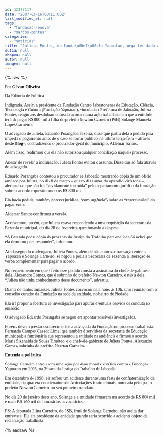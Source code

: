 ```yaml
---
id: 12377117
date: "2007-03-16T00:11:00Z"
last_modified_at: null
tags:
  - "fundacao-renova"
  - "marcos-pontes"
categories:
  - "noticias"
title: "Julieta Pontes, da Funda\u00e7\u00e3o Yapoatan, nega ter dado autoriza\u00e7\u00e3o para concilia\u00e7\u00e3o milion\u00e1ria"
sutia: null
chapeu: null
autor: null
imagem: null
---
```

{% raw %}
<p><P><FONT face=Verdana>Por<STRONG> Gilvan Oliveira</STRONG></FONT></P></p>
<p><P><FONT face=Verdana>Da Editoria de Política</FONT></P></p>
<p><P><FONT face=Verdana>Indignada. Assim a presidente da Fundação Centro Jaboatonense de Educação, Ciência, Tecnologia e Cultura (Fundação Yapoatan), vinculada à Prefeitura de Jaboatão, Julieta Pontes, reagiu aos desdobramentos do acordo numa ação trabalhista em que a entidade terá de pagar R$ 800 mil à filha do prefeito Newton Carneiro (PSB) Solange Manoela Lopes Carneiro. </FONT></P></p>
<p><P><FONT face=Verdana>O advogado de Julieta, Eduardo Porangaba Texeira, disse que partiu dela o pedido para impedir o pagamento antes de o caso se tornar público, na última terça-feira – através deste <STRONG>Blog</STRONG>–, contradizendo o procurador-geral do município, Aldemar Santos. </FONT></P></p>
<p><P><FONT face=Verdana>Além disso, reafirmou que ela não autorizou qualquer conciliação naquele processo.<BR><BR>Apesar de revelar a indignação, Julieta Pontes evitou o assunto. Disse que só fala através do advogado. </FONT></P></p>
<p><P><FONT face=Verdana>Eduardo Porangaba contestou o procurador de Jaboatão mostrando cópia de um ofício enviado por Julieta, no dia 8 de março – quatro dias antes do episódio vir à tona –, alertando-o que não foi “devidamente instruída” pelo departamento jurídico da fundação sobre o acordo e questionando os R$ 800 mil. </FONT></P></p>
<p><P><FONT face=Verdana>Ela havia pedido, também, parecer jurídico, “com urgência”, sobre as “repercussões” do pagamento. </FONT></P></p>
<p><P><FONT face=Verdana>Aldemar Santos confirmou a versão. </FONT></P></p>
<p><P><FONT face=Verdana>Acrescentou, porém, que Julieta estava respondendo a uma requisição da secretaria da Fazenda municipal, do dia 28 de fevereiro, questionando a despesa. </FONT></P></p>
<p><P><FONT face=Verdana>“A Fazenda pediu cópia do processo da Justiça do Trabalho para analisar. Só achei que ela demorou para responder”, informou.<BR><BR>Ainda segundo o advogado, Julieta Pontes, além de não autorizar transação entre a Yapoatan e Solange Carneiro, se negou a pedir à Secretaria da Fazenda a liberação de verba complementar para pagar o acordo. </FONT></P></p>
<p><P><FONT face=Verdana>No requerimento em que é feito esse pedido consta a assinatura do chefe-de-gabinete dela, Alexandre Gomes, que é sobrinho do prefeito Newton Carneiro, e não a dela. “Julieta não tinha conhecimento desse documento”, advertiu.</FONT></P></p>
<p><P><FONT face=Verdana>Diante de tantos impasses, Julieta Pontes convocou para hoje, às 10h, uma reunião com o conselho curador da Fundação na sede da entidade, no bairro de Piedade. </FONT></P></p>
<p><P><FONT face=Verdana>Ela irá propor a abertura de investigação para apurar eventuais desvios de conduta no episódio. </FONT></P></p>
<p><P><FONT face=Verdana>O advogado Eduardo Porangaba se negou em apontar possíveis investigados. </FONT></P></p>
<p><P><FONT face=Verdana>Porém, devem prestar esclarecimentos a advogada da Fundação no processo trabalhista, Fernanda Campos Casado Lima, que também é servidora da secretaria de Educação municipal; a funcionária que representou a entidade na audiência e firmou o acordo, Maria Sizenalda de Sousa Timóteo; e o chefe-de-gabinete de Julieta Pontes, Alexandre Gomes, sobrinho do prefeito Newton Carneiro.<BR></FONT></P></p>
<p><P><FONT face=Verdana><STRONG>Entenda a polêmica</STRONG></FONT></P></p>
<p><P><FONT face=Verdana>Solange Carneiro entrou com uma ação por dano moral e estético contra a Fundação Yapoatan em 2005, na 3ª vara da Justiça do Trabalho de Jaboatão. </FONT></P></p>
<p><P><FONT face=Verdana>Em dezembro de 1998, ela sofreu um acidente durante uma festa de confraternização da entidade, da qual era coordenadora de Articulações Institucionais, nomeada pelo pai, o prefeito Newton Carneiro, no seu primeiro mandato. </FONT></P></p>
<p><P><FONT face=Verdana>No dia 29 de janeiro deste ano, Solange e a entidade firmaram um acordo de R$ 800 mil e mais R$ 160 mil de honorários advocatícios.</FONT></P></p>
<p><P><FONT face=Verdana>PS: A deputada Elina Carneiro, do PSB, irmã de Solange Carneiro, não aceita dar entrevista. Ela era presidente da entidade quando teria ocorrido o acidente objeto da reclamação trabalhista</FONT></P> </p>
{% endraw %}